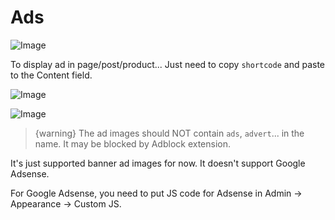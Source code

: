 # Ads

![Image](https://live.staticflickr.com/65535/52030536311_7118340abf_b.jpg)

To display ad in page/post/product... Just need to copy `shortcode` and paste to the Content field.

![Image](https://live.staticflickr.com/65535/52030571993_73d22998e5_b.jpg)

![Image](https://live.staticflickr.com/65535/52030536251_42597faa38_b.jpg)

> {warning} The ad images should NOT contain `ads`, `advert`... in the name. It may be blocked by Adblock extension.

It's just supported banner ad images for now. It doesn't support Google Adsense.

For Google Adsense, you need to put JS code for Adsense in Admin -> Appearance -> Custom JS.